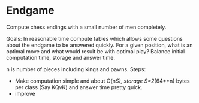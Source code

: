 Endgame
=======

Compute chess endings with a small number of men completely.

Goals:
In reasonable time compute tables which allows some questions about the endgame to be answered quickly.
For a given position, what is an optimal move and what would result be with optimal play?
Balance initial computation time, storage and answer time.

n is number of pieces including kings and pawns.
Steps:
* Make computation simple and about O(n*S), storage S=2*(64**n) bytes per class (Say KQvK) and answer time pretty quick.
* improve
